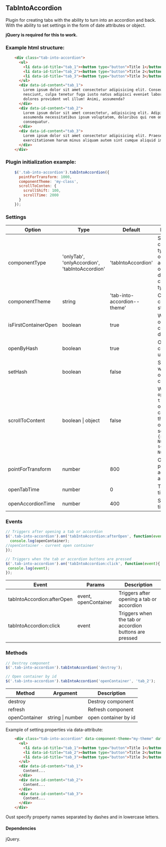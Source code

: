 TabIntoAccordion
-------
Plugin for creating tabs with the ability to turn into an accordion and back.
With the ability to set settings in the form of date attributes or object.

__jQuery is required for this to work.__

### Example html structure:

```html
    <div class="tab-into-accordion">
      <ul>
        <li data-id-title="tab_1"><button type="button">Title 1</button></li>
        <li data-id-title="tab_2"><button type="button">Title 2</button></li>
        <li data-id-title="tab_3"><button type="button">Title 3</button></li>
      </ul>
      <div data-id-content="tab_1">
        Lorem ipsum dolor sit amet consectetur adipisicing elit. Consequatur perferendis ipsum ab
        nesciunt, culpa tenetur fuga iusto natus adipisci eveniet laboriosam, aliquam odio optio,
        dolores provident vel illum! Animi, assumenda?
      </div>
      <div data-id-content="tab_2">
        Lorem ipsum dolor sit amet consectetur, adipisicing elit. Adipisci at autem error minus
        assumenda necessitatibus ipsum voluptatem, doloribus qui rem omnis eos neque nam
        consequatur.
      </div>
      <div data-id-content="tab_3">
        Lorem ipsum dolor sit amet consectetur adipisicing elit. Praesentium corporis nostrum
        exercitationem harum minus aliquam autem sint cumque aliquid impedit.
      </div>
    </div>
```

### Plugin initialization example:

```javascript
    $('.tab-into-accordion').tabIntoAccordion({
      pointForTransform: 1000,
      componentTheme: 'my-class',
      scrollToConten: {
        scrollShift: 100,
        scrollTime: 2000
      }
    });
```



### Settings

Option | Type | Default | Description
------ | ---- | ------- | -----------
componentType | 'onlyTab', 'onlyAccordion', 'tabIntoAccordion' | 'tabIntoAccordion' | Set the component type: tabs only, accordion only or dynamically changing type.
componentTheme | string | 'tab-into-accordion--theme' | Css class for component styling.
isFirstContainerOpen | boolean | true | Whether to open the first container by default.
openByHash | boolean | true | Open container using hash.
setHash | boolean | false | Set hash when opening container.
scrollToContent | boolean \| object | false | When ```openByHash: true```. In the object you can specify the scroll offset and scroll time - ```{scrollShift: Number, scrollTime: Number }```.
pointForTransform | number | 800 | Conversion point to accordion and back.
openTabTime | number | 0 |  Tab opening time.
openAccordionTime | number | 400 |  Slide opening time.

### Events

```javascript
// Triggers after opening a tab or accordion
$('.tab-into-accordion').on('tabIntoAccordion:afterOpen', function(event, openContainer){
  console.log(openContainer);
//openContainer - current open container
});

// Triggers when the tab or accordion buttons are pressed
$('.tab-into-accordion').on('tabIntoAccordion:click', function(event){
 console.log(event);
});
```

Event | Params | Description
------ | -------- | -----------
tabIntoAccordion:afterOpen | event, openContainer | Triggers after opening a tab or accordion
tabIntoAccordion:click | event | Triggers when the tab or accordion buttons are pressed

### Methods

```javascript
// Destroy component
$('.tab-into-accordion').tabIntoAccordion('destroy');

// Open container by id
$('.tab-into-accordion').tabIntoAccordion('openContainer', 'tab_2');
```

Method | Argument | Description
------ | -------- | -----------
destroy |  | Destroy component
refresh |  | Refresh component
openContainer | string \| number | open container by id

Example of setting properties via data-attribute:

```html
    <div class="tab-into-accordion" data-component-theme="my-theme" data-open-tab-time="5000">
      <ul>
        <li data-id-title="tab_1"><button type="button">Title 1</button></li>
        <li data-id-title="tab_2"><button type="button">Title 2</button></li>
        <li data-id-title="tab_3"><button type="button">Title 3</button></li>
      </ul>
      <div data-id-content="tab_1">
        Content...
      </div>
      <div data-id-content="tab_2">
        Content...
      </div>
      <div data-id-content="tab_3">
        Content...
      </div>
    </div>
```

Оust specify property names separated by dashes and in lowercase letters.

#### Dependencies

jQuery.
